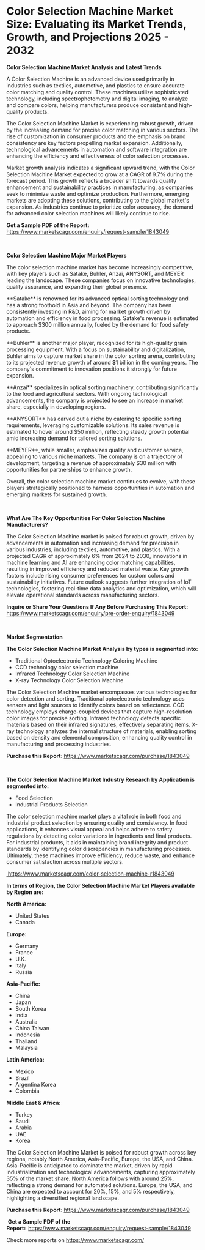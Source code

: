 <p><h1>Color Selection Machine Market Size: Evaluating its Market Trends, Growth, and Projections 2025 - 2032</h1></p><p><strong>Color Selection Machine Market Analysis and Latest Trends</strong></p>
<p><p>A Color Selection Machine is an advanced device used primarily in industries such as textiles, automotive, and plastics to ensure accurate color matching and quality control. These machines utilize sophisticated technology, including spectrophotometry and digital imaging, to analyze and compare colors, helping manufacturers produce consistent and high-quality products.</p><p>The Color Selection Machine Market is experiencing robust growth, driven by the increasing demand for precise color matching in various sectors. The rise of customization in consumer products and the emphasis on brand consistency are key factors propelling market expansion. Additionally, technological advancements in automation and software integration are enhancing the efficiency and effectiveness of color selection processes.</p><p>Market growth analysis indicates a significant upward trend, with the Color Selection Machine Market expected to grow at a CAGR of 9.7% during the forecast period. This growth reflects a broader shift towards quality enhancement and sustainability practices in manufacturing, as companies seek to minimize waste and optimize production. Furthermore, emerging markets are adopting these solutions, contributing to the global market's expansion. As industries continue to prioritize color accuracy, the demand for advanced color selection machines will likely continue to rise.</p></p>
<p><strong>Get a Sample PDF of the Report:&nbsp;</strong> <a href="https://www.marketscagr.com/enquiry/request-sample/1843049?utm_campaign=2383&utm_medium=2&utm_source=Github&utm_content=ia&utm_term=26032025&utm_id=color-selection-machine">https://www.marketscagr.com/enquiry/request-sample/1843049</a></p>
<p>&nbsp;</p>
<p><strong>Color Selection Machine Major Market Players</strong></p>
<p><p>The color selection machine market has become increasingly competitive, with key players such as Satake, Buhler, Anzai, ANYSORT, and MEYER leading the landscape. These companies focus on innovative technologies, quality assurance, and expanding their global presence.</p><p>**Satake** is renowned for its advanced optical sorting technology and has a strong foothold in Asia and beyond. The company has been consistently investing in R&D, aiming for market growth driven by automation and efficiency in food processing. Satake's revenue is estimated to approach $300 million annually, fueled by the demand for food safety products.</p><p>**Buhler** is another major player, recognized for its high-quality grain processing equipment. With a focus on sustainability and digitalization, Buhler aims to capture market share in the color sorting arena, contributing to its projected revenue growth of around $1 billion in the coming years. The company's commitment to innovation positions it strongly for future expansion.</p><p>**Anzai** specializes in optical sorting machinery, contributing significantly to the food and agricultural sectors. With ongoing technological advancements, the company is projected to see an increase in market share, especially in developing regions.</p><p>**ANYSORT** has carved out a niche by catering to specific sorting requirements, leveraging customizable solutions. Its sales revenue is estimated to hover around $50 million, reflecting steady growth potential amid increasing demand for tailored sorting solutions.</p><p>**MEYER**, while smaller, emphasizes quality and customer service, appealing to various niche markets. The company is on a trajectory of development, targeting a revenue of approximately $30 million with opportunities for partnerships to enhance growth.</p><p>Overall, the color selection machine market continues to evolve, with these players strategically positioned to harness opportunities in automation and emerging markets for sustained growth.</p></p>
<p>&nbsp;</p>
<p><strong>What Are The Key Opportunities For Color Selection Machine Manufacturers?</strong></p>
<p><p>The Color Selection Machine market is poised for robust growth, driven by advancements in automation and increasing demand for precision in various industries, including textiles, automotive, and plastics. With a projected CAGR of approximately 6% from 2024 to 2030, innovations in machine learning and AI are enhancing color matching capabilities, resulting in improved efficiency and reduced material waste. Key growth factors include rising consumer preferences for custom colors and sustainability initiatives. Future outlook suggests further integration of IoT technologies, fostering real-time data analytics and optimization, which will elevate operational standards across manufacturing sectors.</p></p>
<p><strong>Inquire or Share Your Questions If Any Before Purchasing This Report:</strong> <a href="https://www.marketscagr.com/enquiry/pre-order-enquiry/1843049?utm_campaign=2383&utm_medium=2&utm_source=Github&utm_content=ia&utm_term=26032025&utm_id=color-selection-machine">https://www.marketscagr.com/enquiry/pre-order-enquiry/1843049</a></p>
<p>&nbsp;</p>
<p><strong>Market Segmentation</strong></p>
<p><strong>The Color Selection Machine Market Analysis by types is segmented into:</strong></p>
<p><ul><li>Traditional Optoelectronic Technology Coloring Machine</li><li>CCD technology color selection machine</li><li>Infrared Technology Color Selection Machine</li><li>X-ray Technology Color Selection Machine</li></ul></p>
<p><p>The Color Selection Machine market encompasses various technologies for color detection and sorting. Traditional optoelectronic technology uses sensors and light sources to identify colors based on reflectance. CCD technology employs charge-coupled devices that capture high-resolution color images for precise sorting. Infrared technology detects specific materials based on their infrared signatures, effectively separating items. X-ray technology analyzes the internal structure of materials, enabling sorting based on density and elemental composition, enhancing quality control in manufacturing and processing industries.</p></p>
<p><strong>Purchase this Report:&nbsp;</strong><a href="https://www.marketscagr.com/purchase/1843049?utm_campaign=2383&utm_medium=2&utm_source=Github&utm_content=ia&utm_term=26032025&utm_id=color-selection-machine">https://www.marketscagr.com/purchase/1843049</a></p>
<p>&nbsp;</p>
<p><strong>The Color Selection Machine Market Industry Research by Application is segmented into:</strong></p>
<p><ul><li>Food Selection</li><li>Industrial Products Selection</li></ul></p>
<p><p>The color selection machine market plays a vital role in both food and industrial product selection by ensuring quality and consistency. In food applications, it enhances visual appeal and helps adhere to safety regulations by detecting color variations in ingredients and final products. For industrial products, it aids in maintaining brand integrity and product standards by identifying color discrepancies in manufacturing processes. Ultimately, these machines improve efficiency, reduce waste, and enhance consumer satisfaction across multiple sectors.</p></p>
<p><a href="https://www.marketscagr.com/color-selection-machine-r1843049?utm_campaign=2383&utm_medium=2&utm_source=Github&utm_content=ia&utm_term=26032025&utm_id=color-selection-machine">&nbsp;https://www.marketscagr.com/color-selection-machine-r1843049</a></p>
<p><strong>In terms of Region, the Color Selection Machine Market Players available by Region are:</strong></p>
<p>
    <p> <strong> North America: </strong>
        <ul>
            <li>United States</li>
            <li>Canada</li>
        </ul>
        </p> 
    <p> <strong> Europe: </strong>
        <ul>
            <li>Germany</li>
            <li>France</li>
            <li>U.K.</li>
            <li>Italy</li>
            <li>Russia</li>
        </ul>
        </p> 
    <p> <strong> Asia-Pacific: </strong>
        <ul>
            <li>China</li>
            <li>Japan</li>
            <li>South Korea</li>
            <li>India</li>
            <li>Australia</li>
            <li>China Taiwan</li>
            <li>Indonesia</li>
            <li>Thailand</li>
            <li>Malaysia</li>
        </ul>
        </p> 
    <p> <strong> Latin America: </strong>
        <ul>
            <li>Mexico</li>
            <li>Brazil</li>
            <li>Argentina Korea</li>
            <li>Colombia</li>
        </ul>
        </p> 
    <p> <strong> Middle East & Africa: </strong>
        <ul>
            <li>Turkey</li>
            <li>Saudi</li>
            <li>Arabia</li>
            <li>UAE</li>
            <li>Korea</li>
        </ul>
    </p>
    </p>
<p><p>The Color Selection Machine Market is poised for robust growth across key regions, notably North America, Asia-Pacific, Europe, the USA, and China. Asia-Pacific is anticipated to dominate the market, driven by rapid industrialization and technological advancements, capturing approximately 35% of the market share. North America follows with around 25%, reflecting a strong demand for automated solutions. Europe, the USA, and China are expected to account for 20%, 15%, and 5% respectively, highlighting a diversified regional landscape.</p></p>
<p><strong>Purchase this Report: </strong><a href="https://www.marketscagr.com/purchase/1843049?utm_campaign=2383&utm_medium=2&utm_source=Github&utm_content=ia&utm_term=26032025&utm_id=color-selection-machine">https://www.marketscagr.com/purchase/1843049</a></p>
<p>&nbsp;<strong>Get a Sample PDF of the Report:&nbsp;&nbsp;</strong><a href="https://www.marketscagr.com/enquiry/request-sample/1843049?utm_campaign=2383&utm_medium=2&utm_source=Github&utm_content=ia&utm_term=26032025&utm_id=color-selection-machine">https://www.marketscagr.com/enquiry/request-sample/1843049</a></p>
<p><strong></strong></p>
<p>Check more reports on <a href="https://www.marketscagr.com/?utm_campaign=2383&utm_medium=2&utm_source=Github&utm_content=ia&utm_term=26032025&utm_id=color-selection-machine">https://www.marketscagr.com/</a></p>